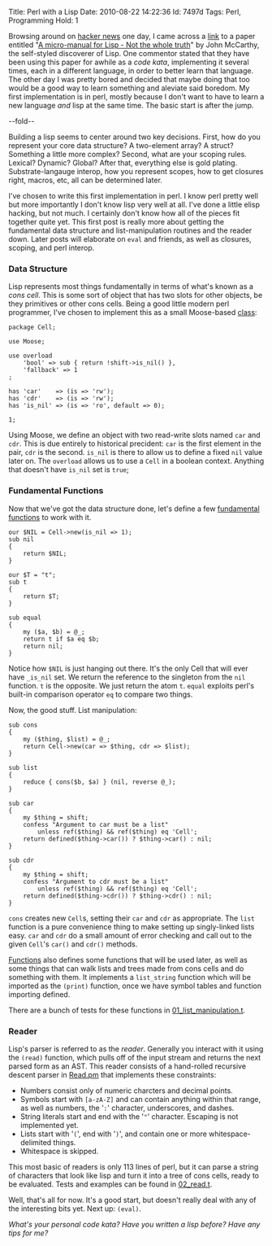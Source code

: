 Title: Perl with a Lisp
Date:  2010-08-22 14:22:36
Id:    7497d
Tags:  Perl, Programming
Hold:  1

Browsing around on [hacker news][hn] one day, I came across a [link][hn-micromanual] to a paper entitled "[A micro-manual for Lisp - Not the whole truth][micromanual]" by John McCarthy, the self-styled discoverer of Lisp. One commentor stated that they have been using this paper for awhile as a *code kata*, implementing it several times, each in a different language, in order to better learn that language. The other day I was pretty bored and decided that maybe doing that too would be a good way to learn something and aleviate said boredom. My first implementation is in perl, mostly because I don't want to have to learn a new language *and* lisp at the same time. The basic start is after the jump.

[hn]: http://news.ycombinator.com
[hn-micromanual]: http://news.ycombinator.com/item?id=1591112
[micromanual]: http://www.ee.ryerson.ca/~elf/pub/misc/micromanualLISP.pdf

--fold--

Building a lisp seems to center around two key decisions. First, how do you represent your core data structure? A two-element array? A struct? Something a little more complex? Second, what are your scoping rules. Lexical? Dynamic? Global? After that, everything else is gold plating. Substrate-langauge interop, how you represent scopes, how to get closures right, macros, etc, all can be determined later.

I've chosen to write this first implementation in perl. I know perl pretty well but more importantly I don't know lisp very well at all. I've done a little elisp hacking, but not much. I certainly don't know how all of the pieces fit together quite yet. This first post is really more about getting the fundamental data structure and list-manipulation routines and the reader down. Later posts will elaborate on `eval` and friends, as well as closures, scoping, and perl interop.

### Data Structure

Lisp represents most things fundamentally in terms of what's known as a *cons cell*. This is some sort of object that has two slots for other objects, be they primitives or other cons cells. Being a good little modern perl programmer, I've chosen to implement this as a small Moose-based [class][Cell]:

    package Cell;
    
    use Moose;

    use overload
        'bool' => sub { return !shift->is_nil() },
        'fallback' => 1
    ;
    
    has 'car'    => (is => 'rw');
    has 'cdr'    => (is => 'rw');
    has 'is_nil' => (is => 'ro', default => 0);
    
    1;

Using Moose, we define an object with two read-write slots named `car` and `cdr`. This is due entirely to historical precident: `car` is the first element in the pair, `cdr` is the second. `is_nil` is there to allow us to define a fixed `nil` value later on. The `overload` allows us to use a `Cell` in a boolean context. Anything that doesn't have `is_nil` set is `true`;

### Fundamental Functions

Now that we've got the data structure done, let's define a few [fundamental functions][Functions] to work with it.

    our $NIL = Cell->new(is_nil => 1);
    sub nil
    {
        return $NIL;
    }
    
    our $T = "t";
    sub t
    {
        return $T;
    }
    
    sub equal
    {
        my ($a, $b) = @_;
        return t if $a eq $b;
        return nil;
    }
    

Notice how `$NIL` is just hanging out there. It's the only Cell that will ever have `_is_nil` set. We return the reference to the singleton from the `nil` function. `t` is the opposite. We just return the atom `t`. `equal` exploits perl's built-in comparison operator `eq` to compare two things.

Now, the good stuff. List manipulation:

    sub cons
    {
        my ($thing, $list) = @_;
        return Cell->new(car => $thing, cdr => $list);
    }
    
    sub list
    {
        reduce { cons($b, $a) } (nil, reverse @_);
    }
    
    sub car
    {
        my $thing = shift;
        confess "Argument to car must be a list"
            unless ref($thing) && ref($thing) eq 'Cell';
        return defined($thing->car()) ? $thing->car() : nil;
    }
    
    sub cdr
    {
        my $thing = shift;
        confess "Argument to cdr must be a list"
            unless ref($thing) && ref($thing) eq 'Cell';
        return defined($thing->cdr()) ? $thing->cdr() : nil;
    }

`cons` creates new `Cell`s, setting their `car` and `cdr` as appropriate. The `list` function is a pure convenience thing to make setting up singly-linked lists easy. `car` and `cdr` do a small amount of error checking and call out to the given `Cell`'s `car()` and `cdr()` methods.

[Functions][] also defines some functions that will be used later, as well as some things that can walk lists and trees made from cons cells and do something with them. It implements a `list_string` function which will be imported as the `(print)` function, once we have symbol tables and function importing defined.

There are a bunch of tests for these functions in [01_list_manipulation.t][]. 

### Reader

Lisp's parser is referred to as the *reader*. Generally you interact with it using the `(read)` function, which pulls off of the input stream and returns the next parsed form as an AST. This reader consists of a hand-rolled recursive descent parser in [Read.pm][] that implements these constraints:

* Numbers consist only of numeric charcters and decimal points.
* Symbols start with `[a-zA-Z]` and can contain anything within that range, as well as numbers, the '`:`' character, underscores, and dashes.
* String literals start and end with the '`"`' character. Escaping is not implemented yet.
* Lists start with '`(`', end with '`)`', and contain one or more whitespace-delimited things.
* Whitespace is skipped.

This most basic of readers is only 113 lines of perl, but it can parse a string of characters that look like lisp and turn it into a tree of cons cells, ready to be evaluated. Tests and examples can be found in [02_read.t][].

Well, that's all for now. It's a good start, but doesn't really deal with any of the interesting bits yet. Next up: `(eval)`.

*What's your personal code kata? Have you written a lisp before? Have any tips for me?*

[Functions]: http://github.com/peterkeen/kata/blob/master/perl/lib/Functions.pm
[Cell]: http://github.com/peterkeen/kata/blob/master/perl/lib/Cell.pm
[Read.pm]: http://github.com/peterkeen/kata/blob/master/perl/lib/Read.pm
[01_list_manipulation.t]: http://github.com/peterkeen/kata/blob/master/perl/t/01_list_manipulation.t
[02_read.t]: http://github.com/peterkeen/kata/blob/master/perl/t/02_read.t
